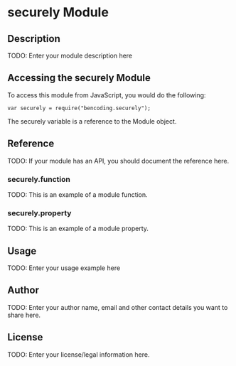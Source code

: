 # securely Module

## Description

TODO: Enter your module description here

## Accessing the securely Module

To access this module from JavaScript, you would do the following:

    var securely = require("bencoding.securely");

The securely variable is a reference to the Module object.

## Reference

TODO: If your module has an API, you should document
the reference here.

### securely.function

TODO: This is an example of a module function.

### securely.property

TODO: This is an example of a module property.

## Usage

TODO: Enter your usage example here

## Author

TODO: Enter your author name, email and other contact
details you want to share here.

## License

TODO: Enter your license/legal information here.

